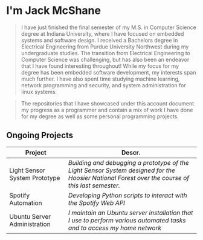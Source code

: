 # I'm Jack McShane

> I have just finished the final semester of my M.S. in Computer Science degree at Indiana University, where I have focused on embedded systems and software design.  I received a Bachelors degree in Electrical Engineering from Purdue University Northwest during my undergraduate studies. The transition from Electrical Engineering to Computer Science was challenging, but has also been an endeavor that I have found interesting throughout! While my focus for my degree has been embedded software development, my interests span much further. I have also spent time studying machine learning, network programming and security, and system administration for linux systems.

> The repositories that I have showcased under this account document my progress as a programmer and contain a mix of work I have done for my degree as well as some personal programming projects. 


## Ongoing Projects

| Project | Descr. |
| --- | --- |
| Light Sensor System Prototype | _Building and debugging a prototype of the Light Sensor System designed for the Hoosier National Forest over the course of this last semester._ |
| Spotify Automation | _Developing Python scripts to interact with the Spotify Web API_ |
| Ubuntu Server Administration | _I maintain an Ubuntu server installation that I use to perform various automated tasks and to access my home network_ |
